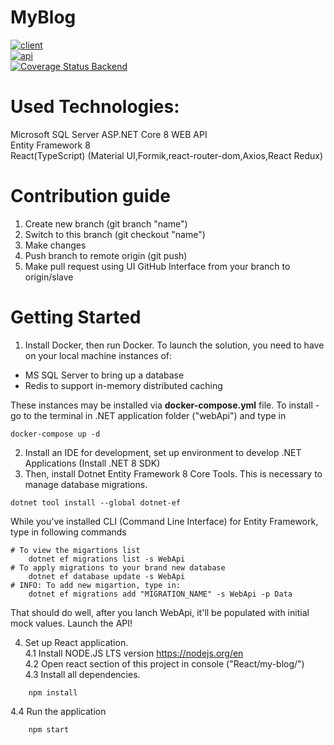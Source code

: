 # MyBlog
[![client](https://github.com/chioroglo/myBlog/actions/workflows/slave_react-myblog-chioroglo.yml/badge.svg)](https://github.com/chioroglo/myBlog/actions/workflows/slave_react-myblog-chioroglo.yml)<br/>
[![api](https://github.com/chioroglo/myBlog/actions/workflows/slave_api-myblog-chioroglo.yml/badge.svg)](https://github.com/chioroglo/myBlog/actions/workflows/slave_api-myblog-chioroglo.yml)<br/>
[![Coverage Status Backend](https://coveralls.io/repos/github/chioroglo/myBlog/badge.svg?branch=slave)](https://coveralls.io/github/chioroglo/myBlog?branch=slave)<br/>
# Used Technologies:

Microsoft SQL Server
ASP.NET Core 8 WEB API  
Entity Framework 8  
React(TypeScript) (Material UI,Formik,react-router-dom,Axios,React Redux)


# Contribution guide
1. Create new branch (git branch "name")
2. Switch to this branch (git checkout "name")
3. Make changes
4. Push branch to remote origin (git push)
5. Make pull request using UI GitHub Interface from your branch to origin/slave

# Getting Started
1. Install Docker, then run Docker. To launch the solution, you need to have on your local machine instances of: 
- MS SQL Server to bring up a database
- Redis to support in-memory distributed caching

These instances may be installed via **docker-compose.yml** file. To install - go to the terminal in .NET application
folder ("webApi") and type in 
```shell
docker-compose up -d
```

2. Install an IDE for development, set up environment to develop .NET Applications (Install .NET 8 SDK)
3. Then, install Dotnet Entity Framework 8 Core Tools. This is necessary to manage database migrations.
```shell
dotnet tool install --global dotnet-ef
```
While you've installed CLI (Command Line Interface) for Entity Framework, type in following commands
```shell
# To view the migartions list
    dotnet ef migrations list -s WebApi
# To apply migrations to your brand new database
    dotnet ef database update -s WebApi
# INFO: To add new migartion, type in:
    dotnet ef migrations add "MIGRATION_NAME" -s WebApi -p Data
```
That should do well, after you lanch WebApi, it'll be populated with initial mock values. Launch the API!

4. Set up React application.<br/>
4.1 Install NODE.JS LTS version https://nodejs.org/en<br/>
4.2 Open react section of this project in console ("React/my-blog/")<br/>
4.3 Install all dependencies.<br/>
```shell
    npm install
```
4.4 Run the application
```shell
    npm start
```
